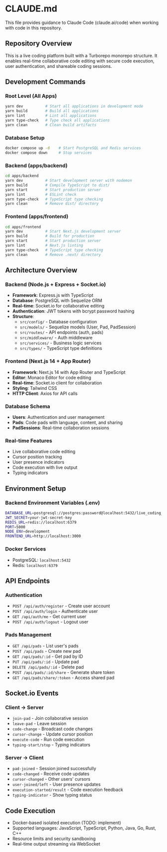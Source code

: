 # CLAUDE.md

This file provides guidance to Claude Code (claude.ai/code) when working with code in this repository.

## Repository Overview

This is a live coding platform built with a Turborepo monorepo structure. It enables real-time collaborative code editing with secure code execution, user authentication, and shareable coding sessions.

## Development Commands

### Root Level (All Apps)
```bash
yarn dev          # Start all applications in development mode
yarn build        # Build all applications
yarn lint         # Lint all applications
yarn type-check   # Type check all applications
yarn clean        # Clean build artifacts
```

### Database Setup
```bash
docker compose up -d    # Start PostgreSQL and Redis services
docker compose down     # Stop services
```

### Backend (apps/backend)
```bash
cd apps/backend
yarn dev          # Start development server with nodemon
yarn build        # Compile TypeScript to dist/
yarn start        # Start production server
yarn lint         # ESLint check
yarn type-check   # TypeScript type checking
yarn clean        # Remove dist/ directory
```

### Frontend (apps/frontend)
```bash
cd apps/frontend
yarn dev          # Start Next.js development server
yarn build        # Build for production
yarn start        # Start production server
yarn lint         # Next.js linting
yarn type-check   # TypeScript type checking
yarn clean        # Remove .next/ directory
```

## Architecture Overview

### Backend (Node.js + Express + Socket.io)
- **Framework**: Express.js with TypeScript
- **Database**: PostgreSQL with Sequelize ORM
- **Real-time**: Socket.io for collaborative editing
- **Authentication**: JWT tokens with bcrypt password hashing
- **Structure**:
  - `src/config/` - Database configuration
  - `src/models/` - Sequelize models (User, Pad, PadSession)
  - `src/routes/` - API endpoints (auth, pads)
  - `src/middleware/` - Auth middleware
  - `src/services/` - Business logic services
  - `src/types/` - TypeScript type definitions

### Frontend (Next.js 14 + App Router)
- **Framework**: Next.js 14 with App Router and TypeScript
- **Editor**: Monaco Editor for code editing
- **Real-time**: Socket.io client for collaboration
- **Styling**: Tailwind CSS
- **HTTP Client**: Axios for API calls

### Database Schema
- **Users**: Authentication and user management
- **Pads**: Code pads with language, content, and sharing
- **PadSessions**: Real-time collaboration sessions

### Real-time Features
- Live collaborative code editing
- Cursor position tracking
- User presence indicators
- Code execution with live output
- Typing indicators

## Environment Setup

### Backend Environment Variables (.env)
```bash
DATABASE_URL=postgresql://postgres:password@localhost:5432/live_coding_platform
JWT_SECRET=your-jwt-secret-key
REDIS_URL=redis://localhost:6379
PORT=5000
NODE_ENV=development
FRONTEND_URL=http://localhost:3000
```

### Docker Services
- PostgreSQL: `localhost:5432`
- Redis: `localhost:6379`

## API Endpoints

### Authentication
- `POST /api/auth/register` - Create user account
- `POST /api/auth/login` - Authenticate user
- `GET /api/auth/me` - Get current user
- `POST /api/auth/logout` - Logout user

### Pads Management
- `GET /api/pads` - List user's pads
- `POST /api/pads` - Create new pad
- `GET /api/pads/:id` - Get pad by ID
- `PUT /api/pads/:id` - Update pad
- `DELETE /api/pads/:id` - Delete pad
- `POST /api/pads/:id/share` - Generate share token
- `GET /api/pads/share/:token` - Access shared pad

## Socket.io Events

### Client → Server
- `join-pad` - Join collaborative session
- `leave-pad` - Leave session
- `code-change` - Broadcast code changes
- `cursor-change` - Update cursor position
- `execute-code` - Run code execution
- `typing-start/stop` - Typing indicators

### Server → Client
- `pad-joined` - Session joined successfully
- `code-changed` - Receive code updates
- `cursor-changed` - Other users' cursors
- `user-joined/left` - User presence updates
- `execution-started/result` - Code execution feedback
- `typing-indicator` - Show typing status

## Code Execution
- Docker-based isolated execution (TODO: implement)
- Supported languages: JavaScript, TypeScript, Python, Java, Go, Rust, C++
- Resource limits and security sandboxing
- Real-time output streaming via WebSocket